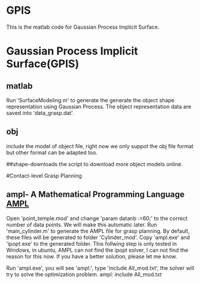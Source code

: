 # GPIS
This is the matlab code for Gaussian Process Implicit Surface.

# Gaussian Process Implicit Surface(GPIS)
## matlab 
Run 'SurfaceModeling.m' to generate the generate the object shape representation using Gaussian Process. The object representation data are saved into 'data_grasp.dat'.

## obj 
include the model of object file, right now we only suppot the obj file format but other format can be adapted too.

##shape-downloads
the script to download more object models online.

#Contact-level Grasp Planning
## ampl- A Mathematical Programming Language [AMPL](https://en.wikipedia.org/wiki/AMPL)

Open 'point_temple.mod' and change 'param datanb :=60;' to the correct number of data points. We will make this automatic later.
Run 'main_cylinder.m' to generate the AMPL file for grasp planning. By default, these files will be generated to folder 'Cylinder_mod'. Copy 'ampl.exe' and 'ipopt.exe' to the generated folder. 
This follwing step is only tested in Windows, in ubuntu, AMPL can not find the ipopt solver, I can not find the reason for this now. If you have a better solution, please let me know.

Run 'ampl.exe', you will see 'ampl:', type 'include All_mod.txt', the solver will try to solve the optimization problem. 
ampl: include All_mod.txt



